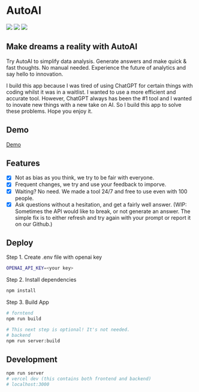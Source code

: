 # AutoAI

![](https://img.shields.io/github/languages/count/AutomaticAI/new-website)
![](https://img.shields.io/github/license/AutomaticAI/new-website?color=black)
![](https://img.shields.io/maintenance/yes/2030?style=plastic)

## Make dreams a reality with AutoAI

Try AutoAI to simplify data analysis. Generate answers and make quick & fast thoughts. No manual needed. Experience the future of analytics and say hello to innovation.

I build this app because I was tired of using ChatGPT for certain things with coding whilst it was in a waitlist. I wanted to use a more efficient and accurate tool. However, ChatGPT always has been the #1 tool and I wanted to inovate new things with a new take on AI. So I build this app to solve these problems. Hope you enjoy it.

## Demo

[Demo](https://autoai.site/)




## Features
- [x] Not as bias as you think, we try to be fair with everyone.
- [x] Frequent changes, we try and use your feedback to imporve.
- [x] Waiting? No need. We made a tool 24/7 and free to use even with 100 people.
- [x] Ask questions without a hesitation, and get a fairly well answer. 
(WIP: Sometimes the API would like to break, or not generate an answer. The simple fix is to either refresh and try again with your prompt or report it on our Github.) 

## Deploy

Step 1. Create .env file with openai key
```bash
OPENAI_API_KEY=<your key>
```

Step 2. Install dependencies
```bash
npm install
```


Step 3. Build App

```bash
# forntend
npm run build

# This next step is optional! It's not needed.
# backend
npm run server:build
```

## Development

```bash
npm run server
# vercel dev (this contains both frontend and backend)
# localhost:3000
```

